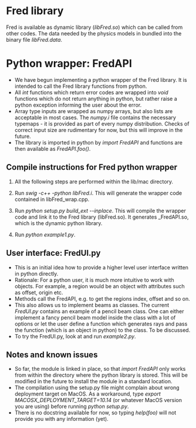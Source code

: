# Fred library
Fred is available as dynamic library (*libFred.so*) which can be called from other codes. The data needed by the physics models in bundled into the binary file *libFred.data*.  

# Python wrapper: FredAPI
* We have begun implementing a python wrapper of the Fred library. It is intended to call the Fred library functions from python.
* All *int* functions which return error codes are wrapped into *void* functions which do not return anything in python, but rather raise a python exception informing the user about the error.
* Array type inputs are wrapped as numpy arrays, but also lists are acceptable in most cases. The *numpy.i* file contains the necessary typemaps - it is provided as part of every numpy distribution. Checks of correct input size are rudimentary for now, but this will improve in the future.
* The library is imported in python by *import FredAPI* and functions are then available as *FredAPI.foo()*.

## Compile instructions for Fred python wrapper

1. All the following steps are performed within the lib/mac directory.

2. Run *swig -c++ -python libFred.i*. This will generate the wrapper code contained in libFred_wrap.cpp.

3. Run *python setup.py build_ext --inplace*. This will compile the wrapper code and link it to the Fred library (libFred.so). It generates \_FredAPI.so, which is the dynamic python library.

4. Run *python example1.py*.

## User interface: FredUI.py
* This is an initial idea how to provide a higher level user interface written in python directly.
* Rationale: For a python user, it is much more intuitive to work with objects. For example, a region would be an object with attributes such as offset, origin etc.
* Methods call the FredAPI, e.g. to get the regions index, offset and so on.
* This also allows us to implement beams as classes. The current *FredUI.py* contains an example of a pencil beam class. One can either implement a fancy pencil beam model inside the class with a lot of options or let the user define a function which generates rays and pass the function (which is an object in python) to the class. To be discussed.
* To try the FredUI.py, look at and run *example2.py*.


## Notes and known issues
* So far, the module is linked in place, so that *import FredAPI* only works from within the directory where the python library is stored. This will be modified in the future to install the module in a standard location.
* The compilation using the setup.py file might complain about wrong deployment target on MacOS. As a workaround, type *export MACOSX_DEPLOYMENT_TARGET=10.14* (or whatever MacOS version you are using) before running *python setup.py*.
* There is no docstring available for now, so typing *help(foo)* will not provide you with any information (yet).
